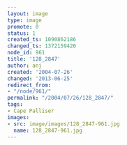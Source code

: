 ```yaml
---
layout: image
type: image
promote: 0
status: 1
created_ts: 1090862186
changed_ts: 1372159420
node_id: 961
title: '128_2847'
author: anj
created: '2004-07-26'
changed: '2013-06-25'
redirect_from:
- "/node/961/"
permalink: "/2004/07/26/128_2847/"
tags:
- Cape Palliser
images:
- src: image/images/128_2847-961.jpg
  name: 128_2847-961.jpg
---
```


